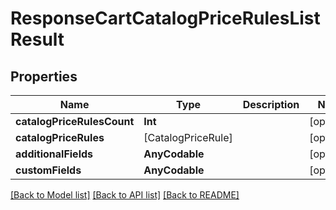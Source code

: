 # ResponseCartCatalogPriceRulesListResult

## Properties
Name | Type | Description | Notes
------------ | ------------- | ------------- | -------------
**catalogPriceRulesCount** | **Int** |  | [optional] 
**catalogPriceRules** | [CatalogPriceRule] |  | [optional] 
**additionalFields** | **AnyCodable** |  | [optional] 
**customFields** | **AnyCodable** |  | [optional] 

[[Back to Model list]](../README.md#documentation-for-models) [[Back to API list]](../README.md#documentation-for-api-endpoints) [[Back to README]](../README.md)


